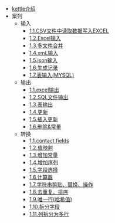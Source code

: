 

* [kettle介绍](docs/introudce.md)
* 案列
  * 输入
    * [1.1.CSV文件中读取数据写入EXCEL](docs/csv_to_excel.md)
    * [1.2.Excel输入](docs/excel_input.md)
    * [1.3.多文件合并](docs/multi_file_merge.md)
    * [1.4.xmL输入](docs/getdata_from_xml.md)
    * [1.5.json输入](docs/getdata_from_json.md)
    * [1.6.生成记录](docs/gen_data.md)
    * [1.7.表输入(MYSQL)](docs/table.md)
  * 输出 
    * [1.1.excel输出](docs/excel_output.md)
    * [1.2.SQL文件输出](docs/sql_output.md)
    * [1.3.表输出](docs/table_output.md)
    * [1.4.更新](docs/update_output.md)
    * [1.5.插入更新](docs/ins_update_output.md)
    * [1.6.删除&常量](docs/del_output.md)
  * 转换
    * [1.1.contact fields](docs/contact_fileds.md)
    * [1.2.值映射](docs/value_map.md)
    * [1.3.增加常量](docs/constant.md)
    * [1.4.增加序列](docs/add_seq.md)
    * [1.5.字段选择](docs/select.md)
    * [1.6.计算器](docs/calc.md)
    * [1.7.字符串剪贴、替换、操作](docs/str_cat_replace.md)
    * [1.8.去重复、排序](docs/del_rep_sort.md)
    * [1.9.唯一行(哈希值)](docs/hash_value.md)
    * [1.10.拆分字段](docs/split_value.md)
    * [1.11.列拆分为多行](docs/split_cloumn_to_rows.md)
    
    
    